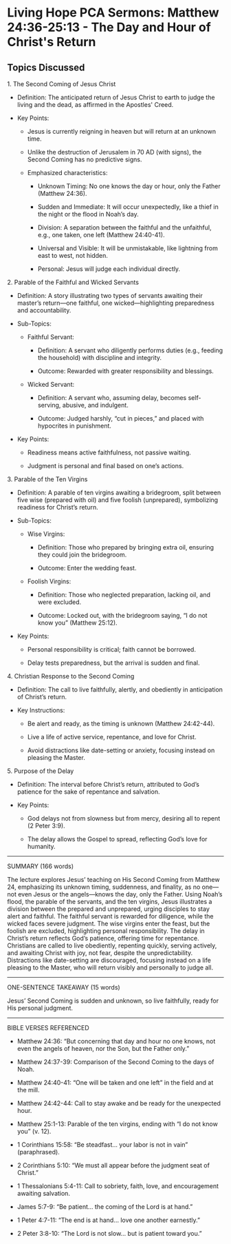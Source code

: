 # Living Hope PCA Sermons: Matthew 24:36-25:13 - The Day and Hour of Christ's Return

## Topics Discussed

1\. The Second Coming of Jesus Christ

- Definition: The anticipated return of Jesus Christ to earth to judge the living and the dead, as affirmed in the Apostles' Creed.

- Key Points:

  - Jesus is currently reigning in heaven but will return at an unknown time.

  - Unlike the destruction of Jerusalem in 70 AD (with signs), the Second Coming has no predictive signs.

  - Emphasized characteristics:

    - Unknown Timing: No one knows the day or hour, only the Father (Matthew 24:36).

    - Sudden and Immediate: It will occur unexpectedly, like a thief in the night or the flood in Noah’s day.

    - Division: A separation between the faithful and the unfaithful, e.g., one taken, one left (Matthew 24:40-41).

    - Universal and Visible: It will be unmistakable, like lightning from east to west, not hidden.

    - Personal: Jesus will judge each individual directly.

2\. Parable of the Faithful and Wicked Servants

- Definition: A story illustrating two types of servants awaiting their master’s return—one faithful, one wicked—highlighting preparedness and accountability.

- Sub-Topics:

  - Faithful Servant:

    - Definition: A servant who diligently performs duties (e.g., feeding the household) with discipline and integrity.

    - Outcome: Rewarded with greater responsibility and blessings.

  - Wicked Servant:

    - Definition: A servant who, assuming delay, becomes self-serving, abusive, and indulgent.

    - Outcome: Judged harshly, “cut in pieces,” and placed with hypocrites in punishment.

- Key Points:

  - Readiness means active faithfulness, not passive waiting.

  - Judgment is personal and final based on one’s actions.

3\. Parable of the Ten Virgins

- Definition: A parable of ten virgins awaiting a bridegroom, split between five wise (prepared with oil) and five foolish (unprepared), symbolizing readiness for Christ’s return.

- Sub-Topics:

  - Wise Virgins:

    - Definition: Those who prepared by bringing extra oil, ensuring they could join the bridegroom.

    - Outcome: Enter the wedding feast.

  - Foolish Virgins:

    - Definition: Those who neglected preparation, lacking oil, and were excluded.

    - Outcome: Locked out, with the bridegroom saying, “I do not know you” (Matthew 25:12).

- Key Points:

  - Personal responsibility is critical; faith cannot be borrowed.

  - Delay tests preparedness, but the arrival is sudden and final.

4\. Christian Response to the Second Coming

- Definition: The call to live faithfully, alertly, and obediently in anticipation of Christ’s return.

- Key Instructions:

  - Be alert and ready, as the timing is unknown (Matthew 24:42-44).

  - Live a life of active service, repentance, and love for Christ.

  - Avoid distractions like date-setting or anxiety, focusing instead on pleasing the Master.

5\. Purpose of the Delay

- Definition: The interval before Christ’s return, attributed to God’s patience for the sake of repentance and salvation.

- Key Points:

  - God delays not from slowness but from mercy, desiring all to repent (2 Peter 3:9).

  - The delay allows the Gospel to spread, reflecting God’s love for humanity.

___

SUMMARY (166 words)

The lecture explores Jesus’ teaching on His Second Coming from Matthew 24, emphasizing its unknown timing, suddenness, and finality, as no one—not even Jesus or the angels—knows the day, only the Father. Using Noah’s flood, the parable of the servants, and the ten virgins, Jesus illustrates a division between the prepared and unprepared, urging disciples to stay alert and faithful. The faithful servant is rewarded for diligence, while the wicked faces severe judgment. The wise virgins enter the feast, but the foolish are excluded, highlighting personal responsibility. The delay in Christ’s return reflects God’s patience, offering time for repentance. Christians are called to live obediently, repenting quickly, serving actively, and awaiting Christ with joy, not fear, despite the unpredictability. Distractions like date-setting are discouraged, focusing instead on a life pleasing to the Master, who will return visibly and personally to judge all.

___

ONE-SENTENCE TAKEAWAY (15 words)

Jesus’ Second Coming is sudden and unknown, so live faithfully, ready for His personal judgment.

___

BIBLE VERSES REFERENCED

- Matthew 24:36: “But concerning that day and hour no one knows, not even the angels of heaven, nor the Son, but the Father only.”

- Matthew 24:37-39: Comparison of the Second Coming to the days of Noah.

- Matthew 24:40-41: “One will be taken and one left” in the field and at the mill.

- Matthew 24:42-44: Call to stay awake and be ready for the unexpected hour.

- Matthew 25:1-13: Parable of the ten virgins, ending with “I do not know you” (v. 12).

- 1 Corinthians 15:58: “Be steadfast… your labor is not in vain” (paraphrased).

- 2 Corinthians 5:10: “We must all appear before the judgment seat of Christ.”

- 1 Thessalonians 5:4-11: Call to sobriety, faith, love, and encouragement awaiting salvation.

- James 5:7-9: “Be patient… the coming of the Lord is at hand.”

- 1 Peter 4:7-11: “The end is at hand… love one another earnestly.”

- 2 Peter 3:8-10: “The Lord is not slow… but is patient toward you.”

